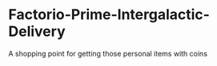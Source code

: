 # Factorio-Prime-Intergalactic-Delivery
A shopping point for getting those personal items with coins
